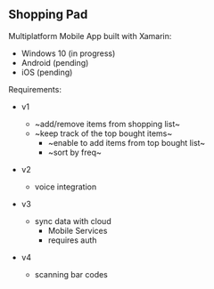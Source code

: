 ## Shopping Pad

Multiplatform Mobile App built with Xamarin:

* Windows 10 (in progress)
* Android (pending)
* iOS (pending)
	
Requirements:
* v1
	* ~add/remove items from shopping list~
	* ~keep track of the top bought items~
		* ~enable to add items from top bought list~
		* ~sort by freq~
* v2
	* voice integration

* v3
	* sync data with cloud
		* Mobile Services
		* requires auth

* v4
	* scanning bar codes